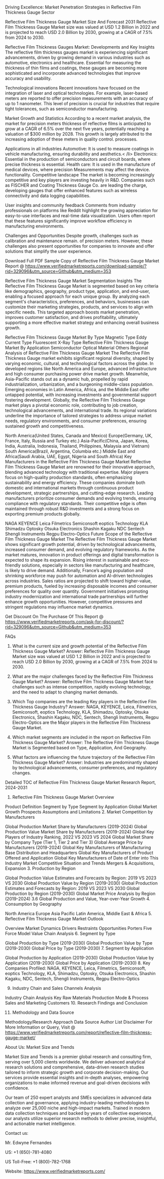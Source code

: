 Driving Excellence: Market Penetration Strategies in Reflective Film Thickness Gauge Sector


Reflective Film Thickness Gauge Market Size And Forecast 2031
Reflective Film Thickness Gauge Market size was valued at USD 1.2 Billion in 2022 and is projected to reach USD 2.0 Billion by 2030, growing at a CAGR of 7.5% from 2024 to 2030.

Reflective Film Thickness Gauges Market: Developments and Key Insights
The reflective film thickness gauges market is experiencing significant advancements, driven by growing demand in various industries such as automotive, electronics and healthcare. Essential for measuring the thickness of thin films and coatings, these gauges are becoming more sophisticated and incorporate advanced technologies that improve accuracy and usability.

Technological innovations
Recent innovations have focused on the integration of laser and optical technologies. For example, laser-based meters are reported to offer precision measurements with an accuracy of up to 1 nanometer. This level of precision is crucial for industries that require tight tolerances, such as semiconductor manufacturing.

Market Growth and Statistics
According to a recent market analysis, the market for precision meters thickness of reflective films is anticipated to grow at a CAGR of 6.5% over the next five years, potentially reaching a valuation of $300 million by 2028. This growth is largely attributed to the increasing adoption of these meters in quality control. processes.

Applications in all industries
Automotive: It is used to measure coatings in vehicle manufacturing, ensuring durability and aesthetics.< /li>
Electronics: Essential in the production of semiconductors and circuit boards, where precise thickness is essential.
Health care: It is used in the manufacture of medical devices, where precision Measurements may affect the device. functionality.
Competitive landscape
The market is becoming increasingly competitive and key players are investing heavily in R&D. Companies such as FISCHER and Coating Thickness Gauge Co. are leading the charge, developing gauges that offer enhanced features such as wireless connectivity and data logging capabilities.

User insights and community feedback
Comments from industry professionals on platforms like Reddit highlight the growing appreciation for easy-to-use interfaces and real-time data visualization. Users often report that these features significantly improve workflow efficiency in manufacturing environments.

Challenges and Opportunities
Despite growth, challenges such as calibration and maintenance remain. of precision meters. However, these challenges also present opportunities for companies to innovate and offer solutions that simplify the user experience.

Download Full PDF Sample Copy of Reflective Film Thickness Gauge Market Report @ https://www.verifiedmarketreports.com/download-sample/?rid=329096&utm_source=Github&utm_medium=353

Reflective Film Thickness Gauge Market Segmentation Insights
The Reflective Film Thickness Gauge Market is segmented based on key criteria like demographics, geography, product type, application, and end-user, enabling a focused approach for each unique group. By analyzing each segment's characteristics, preferences, and behaviors, businesses can customize their marketing strategies, products, and services to align with specific needs. This targeted approach boosts market penetration, improves customer satisfaction, and drives profitability, ultimately supporting a more effective market strategy and enhancing overall business growth.

Reflective Film Thickness Gauge Market By Type
Magnetic Type
Eddy Current Type
Fluorescent X-Ray Type
Reflective Film Thickness Gauge Market By Application
Semiconductor
Optical Material
Others
Regional Analysis of Reflective Film Thickness Gauge Market
The Reflective Film Thickness Gauge market exhibits significant regional diversity, shaped by varying economic, cultural, and technological factors across the globe. In developed regions like North America and Europe, advanced infrastructure and high consumer purchasing power drive market growth. Meanwhile, Asia-Pacific stands out as a dynamic hub, propelled by rapid industrialization, urbanization, and a burgeoning middle-class population. Emerging economies in Latin America, Africa, and the Middle East offer untapped potential, with increasing investments and governmental support fostering development. Globally, the Reflective Film Thickness Gauge market plays a pivotal economic role, contributing to job creation, technological advancements, and international trade. Its regional variations underline the importance of tailored strategies to address unique market needs, regulatory environments, and consumer preferences, ensuring sustained growth and competitiveness.

North America(United States, Canada and Mexico)
Europe(Germany, UK, France, Italy, Russia and Turkey etc.)
Asia-Pacific(China, Japan, Korea, India, Australia, Indonesia, Thailand, Philippines, Malaysia and Vietnam)
South America(Brazil, Argentina, Columbia etc.)
Middle East and Africa(Saudi Arabia, UAE, Egypt, Nigeria and South Africa)
Key Manufacturers in the Reflective Film Thickness Gauge Market
Reflective Film Thickness Gauge Market are renowned for their innovative approach, blending advanced technology with traditional expertise. Major players focus on high-quality production standards, often emphasizing sustainability and energy efficiency. These companies dominate both domestic and international markets through continuous product development, strategic partnerships, and cutting-edge research. Leading manufacturers prioritize consumer demands and evolving trends, ensuring compliance with regulatory standards. Their competitive edge is often maintained through robust R&D investments and a strong focus on exporting premium products globally.

NAGA
KEYENCE
Leica
Filmetrics
Semiconsoft
eoptics Technology
KLA
Shimadzu
Optosky
Otsuka Electronics
Shashin Kagaku
NDC
Sentech
Shengli Instruments
Regpu Electro-Optics
Future Scope of the Reflective Film Thickness Gauge Market
The Reflective Film Thickness Gauge Market shows significant growth potential, driven by technological advancements, increased consumer demand, and evolving regulatory frameworks. As the market matures, innovation in product offerings and digital transformation is expected to shape its expansion. Rising interest in sustainable and eco-friendly solutions, especially in sectors like manufacturing and healthcare, is likely to drive demand. Additionally, France’s aging population and shrinking workforce may push for automation and AI-driven technologies across industries. Sales ratios are projected to shift toward higher-value, premium products, fueled by increasing disposable incomes and consumer preferences for quality over quantity. Government initiatives promoting industry modernization and international trade partnerships will further enhance growth opportunities. However, competitive pressures and stringent regulations may influence market dynamics.

Get Discount On The Purchase Of This Report @ https://www.verifiedmarketreports.com/ask-for-discount/?rid=329096&utm_source=Github&utm_medium=353

FAQs
1. What is the current size and growth potential of the Reflective Film Thickness Gauge Market?
Answer: Reflective Film Thickness Gauge Market size was valued at USD 1.2 Billion in 2022 and is projected to reach USD 2.0 Billion by 2030, growing at a CAGR of 7.5% from 2024 to 2030.

2. What are the major challenges faced by the Reflective Film Thickness Gauge Market?
Answer: Reflective Film Thickness Gauge Market face challenges such as intense competition, rapidly evolving technology, and the need to adapt to changing market demands.

3. Which Top companies are the leading Key players in the Reflective Film Thickness Gauge Industry?
Answer: NAGA, KEYENCE, Leica, Filmetrics, Semiconsoft, eoptics Technology, KLA, Shimadzu, Optosky, Otsuka Electronics, Shashin Kagaku, NDC, Sentech, Shengli Instruments, Regpu Electro-Optics are the Major players in the Reflective Film Thickness Gauge Market.

4. Which market segments are included in the report on Reflective Film Thickness Gauge Market?
Answer: The Reflective Film Thickness Gauge Market is Segmented based on Type, Application, And Geography.

5. What factors are influencing the future trajectory of the Reflective Film Thickness Gauge Market?
Answer: Industries are predominantly shaped by technological advancements, consumer preferences, and regulatory changes.

Detailed TOC of Reflective Film Thickness Gauge Market Research Report, 2024-2031
1. Reflective Film Thickness Gauge Market Overview

Product Definition
Segment by Type
Segment by Application
Global Market Growth Prospects
Assumptions and Limitations
2. Market Competition by Manufacturers

Global Production Market Share by Manufacturers (2019-2024)
Global Production Value Market Share by Manufacturers (2019-2024)
Global Key Players of Industry Ranking, 2022 VS 2023 VS 2024
Global Market Share by Company Type (Tier 1, Tier 2 and Tier 3)
Global Average Price by Manufacturers (2019-2024)
Global Key Manufacturers of Manufacturing Base Distribution and Headquarters
Global Key Manufacturers of Product Offered and Application
Global Key Manufacturers of Date of Enter into This Industry
Market Competitive Situation and Trends
Mergers & Acquisitions, Expansion
3. Production by Region

Global Production Value Estimates and Forecasts by Region: 2019 VS 2023 VS 2030
Global Production Value by Region (2019-2030)
Global Production Estimates and Forecasts by Region: 2019 VS 2023 VS 2030
Global Production by Region (2019-2030)
Global Market Price Analysis by Region (2019-2024) 3.6 Global Production and Value, Year-over-Year Growth
4. Consumption by Geography

North America
Europe
Asia Pacific
Latin America, Middle East & Africa
5. Reflective Film Thickness Gauge Market Outlook

Overview
Market Dynamics
Drivers
Restraints
Opportunities
Porters Five Force Model
Value Chain Analysis 
6. Segment by Type

Global Production by Type (2019-2030)
Global Production Value by Type (2019-2030)
Global Price by Type (2019-2030)
7. Segment by Application

Global Production by Application (2019-2030)
Global Production Value by Application (2019-2030)
Global Price by Application (2019-2030)
8. Key Companies Profiled: NAGA, KEYENCE, Leica, Filmetrics, Semiconsoft, eoptics Technology, KLA, Shimadzu, Optosky, Otsuka Electronics, Shashin Kagaku, NDC, Sentech, Shengli Instruments, Regpu Electro-Optics

9. Industry Chain and Sales Channels Analysis

Industry Chain Analysis
Key Raw Materials
Production Mode & Process
Sales and Marketing
Customers
10. Research Findings and Conclusion

11. Methodology and Data Source

Methodology/Research Approach
Data Source
Author List
Disclaimer
For More Information or Query, Visit @ https://www.verifiedmarketreports.com/report/reflective-film-thickness-gauge-market/

About Us: Market Size and Trends

Market Size and Trends is a premier global research and consulting firm, serving over 5,000 clients worldwide. We deliver advanced analytical research solutions and comprehensive, data-driven research studies tailored to inform strategic growth and corporate decision-making. Our services provide essential insights and in-depth analyses, empowering organizations to make informed revenue and goal-driven decisions with confidence.

Our team of 250 expert analysts and SMEs specializes in advanced data collection and governance, applying industry-leading methodologies to analyze over 25,000 niche and high-impact markets. Trained in modern data collection techniques and backed by years of collective experience, our analysts utilize superior research methods to deliver precise, insightful, and actionable market intelligence.

Contact us:

Mr. Edwyne Fernandes

US: +1 (650)-781-4080

US Toll-Free: +1 (800)-782-1768

Website: https://www.verifiedmarketreports.com/
